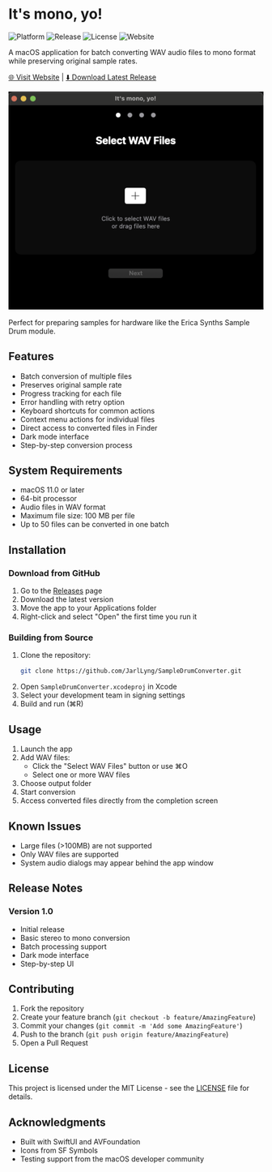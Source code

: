 # It's mono, yo!

![Platform](https://img.shields.io/badge/platform-macOS-lightgrey)
![Release](https://img.shields.io/github/v/release/JarlLyng/SampleDrumConverter)
![License](https://img.shields.io/github/license/JarlLyng/SampleDrumConverter)
![Website](https://img.shields.io/website?url=https%3A%2F%2Fjarllyng.github.io%2FSampleDrumConverter)

A macOS application for batch converting WAV audio files to mono format while preserving original sample rates.

[🌐 Visit Website](https://jarllyng.github.io/SampleDrumConverter) | [⬇️ Download Latest Release](https://github.com/JarlLyng/SampleDrumConverter/releases/latest)

![App Screenshot](screenshots/Screenshot.png)

Perfect for preparing samples for hardware like the Erica Synths Sample Drum module.

## Features

- Batch conversion of multiple files
- Preserves original sample rate
- Progress tracking for each file
- Error handling with retry option
- Keyboard shortcuts for common actions
- Context menu actions for individual files
- Direct access to converted files in Finder
- Dark mode interface
- Step-by-step conversion process

## System Requirements

- macOS 11.0 or later
- 64-bit processor
- Audio files in WAV format
- Maximum file size: 100 MB per file
- Up to 50 files can be converted in one batch

## Installation

### Download from GitHub
1. Go to the [Releases](https://github.com/JarlLyng/SampleDrumConverter/releases) page
2. Download the latest version
3. Move the app to your Applications folder
4. Right-click and select "Open" the first time you run it

### Building from Source
1. Clone the repository:
   ```bash
   git clone https://github.com/JarlLyng/SampleDrumConverter.git
   ```
2. Open `SampleDrumConverter.xcodeproj` in Xcode
3. Select your development team in signing settings
4. Build and run (⌘R)

## Usage

1. Launch the app
2. Add WAV files:
   - Click the "Select WAV Files" button or use ⌘O
   - Select one or more WAV files
3. Choose output folder
4. Start conversion
5. Access converted files directly from the completion screen

## Known Issues

- Large files (>100MB) are not supported
- Only WAV files are supported
- System audio dialogs may appear behind the app window

## Release Notes

### Version 1.0
- Initial release
- Basic stereo to mono conversion
- Batch processing support
- Dark mode interface
- Step-by-step UI

## Contributing

1. Fork the repository
2. Create your feature branch (`git checkout -b feature/AmazingFeature`)
3. Commit your changes (`git commit -m 'Add some AmazingFeature'`)
4. Push to the branch (`git push origin feature/AmazingFeature`)
5. Open a Pull Request

## License

This project is licensed under the MIT License - see the [LICENSE](LICENSE) file for details.

## Acknowledgments

- Built with SwiftUI and AVFoundation
- Icons from SF Symbols
- Testing support from the macOS developer community